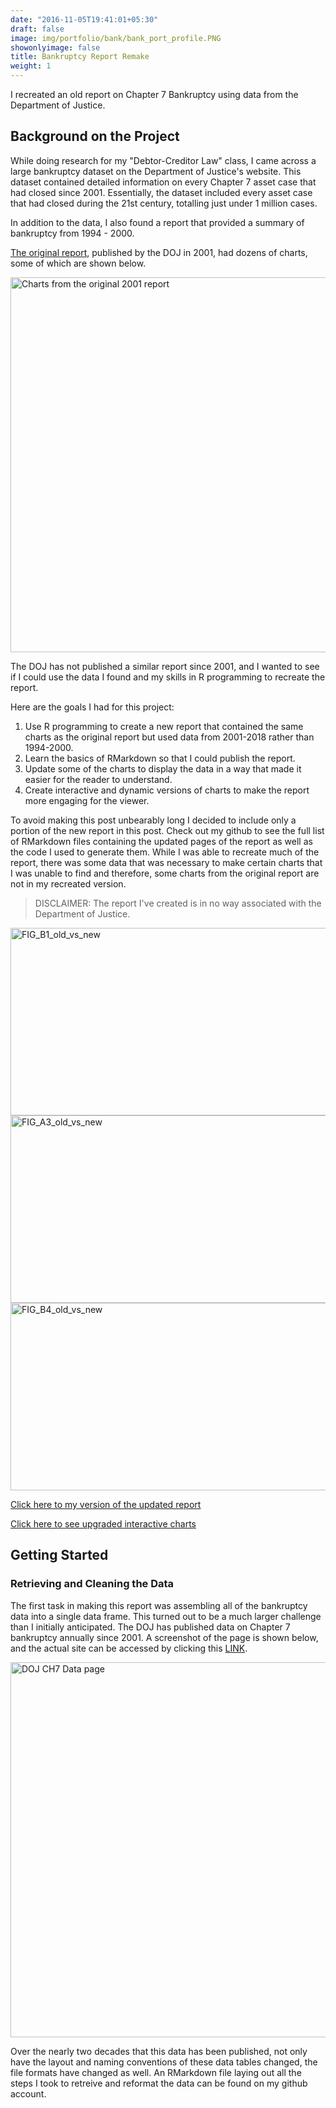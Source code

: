 ```yaml
---
date: "2016-11-05T19:41:01+05:30"
draft: false
image: img/portfolio/bank/bank_port_profile.PNG
showonlyimage: false
title: Bankruptcy Report Remake
weight: 1
---
```


I recreated an old report on Chapter 7 Bankruptcy using data from the Department of Justice. 
<!--more-->

## Background on the Project 

While doing research for my "Debtor-Creditor Law" class, I came across a large bankruptcy dataset on the Department of Justice's website. This dataset contained detailed information on every Chapter 7 asset case that had closed since 2001. Essentially, the dataset included every asset case that had closed during the 21st century, totalling just under 1 million cases. 

In addition to the data, I also found a report that provided a summary of bankruptcy from 1994 - 2000.

[The original report](https://www.justice.gov/ust/eo/private_trustee/library/chapter07/docs/assetcases/Publicat.pdf), published by the DOJ in 2001, had dozens of charts, some of which are shown below. 

<img src="/portfolio/1w_bankruptcy_files/og_report_grid.PNG" alt="Charts from the original 2001 report" width="600px" height="600px"/>


The DOJ has not published a similar report since 2001, and I wanted to see if I could use the data I found and my skills in R programming to recreate the report. 

Here are the goals I had for this project:

1. Use R programming to create a new report that contained the same charts as the original report but used data from 2001-2018 rather than 1994-2000.
2. Learn the basics of RMarkdown so that I could publish the report. 
3. Update some of the charts to display the data in a way that made it easier for the reader to understand. 
4. Create interactive and dynamic versions of charts to make the report more engaging for the viewer. 

To avoid making this post unbearably long I decided to include only a portion of the new report in this post. Check out my github to see the full list of RMarkdown files containing the updated pages of the report as well as the code I used to generate them. While I was able to recreate much of the report, there was some data that was necessary to make certain charts that I was unable to find and therefore, some charts from the original report are not in my recreated version. 

> DISCLAIMER: The report I've created is in no way associated with the Department of Justice.

<img src="/portfolio/1w_bankruptcy_files/B1_old_vs_new.PNG" alt="FIG_B1_old_vs_new" width="600px" height="300px"/>

<img src="/portfolio/1w_bankruptcy_files/A3_old_vs_new.PNG" alt="FIG_A3_old_vs_new" width="600px" height="300px"/>

<img src="/portfolio/1w_bankruptcy_files/B4_old_vs_new.PNG" alt="FIG_B4_old_vs_new" width="600px" height="300px"/>

[Click here to my version of the updated report](https://rpubs.com/Kojobo/bankruptcy)

[Click here to see upgraded interactive charts](https://rpubs.com/Kojobo/567371)

## Getting Started 

### Retrieving and Cleaning the Data 

The first task in making this report was assembling all of the bankruptcy data into a single data frame. This turned out to be a much larger challenge than I initially anticipated. The DOJ has published data on Chapter 7 bankruptcy annually since 2001. A screenshot of the page is shown below, and the actual site  can be accessed by clicking this [LINK](https://www.justice.gov/ust/bankruptcy-data-statistics/chapter-7-trustee-final-reports). 

<img src="/portfolio/Bankruptcy_files/bankruptcy_data_site.PNG" alt="DOJ CH7 Data page" width="600px" height="600px"/>

Over the nearly two decades that this data has been published, not only have the layout and naming conventions of these data tables changed, the file formats have changed as well. An RMarkdown file laying out all the steps I took to retreive and reformat the data can be found on my github account. 




